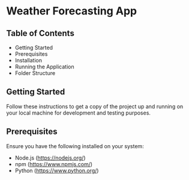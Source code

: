 # Weather Forecasting App


## Table of Contents
- Getting Started
- Prerequisites
- Installation
- Running the Application
- Folder Structure

## Getting Started
Follow these instructions to get a copy of the project up and running on your local machine for development and testing purposes.

## Prerequisites
Ensure you have the following installed on your system:
- Node.js (https://nodejs.org/)
- npm (https://www.npmjs.com/)
- Python (https://www.python.org/)
